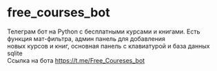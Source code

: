 # free_courses_bot
Телеграм бот на Python с бесплатными курсами и книгами. Есть функция мат-фильтра, админ панель для добавления <br>
новых курсов и книг, основная панель с клавиатурой и база данных sqlite<br>
Ссылка на бота https://t.me/Free_Coureses_bot

